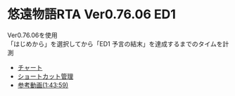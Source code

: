 # 悠遠物語RTA Ver0.76.06 ED1

Ver0.76.06を使用  
「はじめから」を選択してから「ED1 予言の結末」を達成するまでのタイムを計測  

- [チャート](/Ver07606_ED1/chart.md)
- [ショートカット管理](/Ver07606_ED1/shortcut.csv)
- [参考動画(1:43:59)](https://www.nicovideo.jp/watch/sm45290476)
